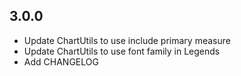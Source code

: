 
## 3.0.0
* Update ChartUtils to use include primary measure 
* Update ChartUtils to use font family in Legends
* Add CHANGELOG
